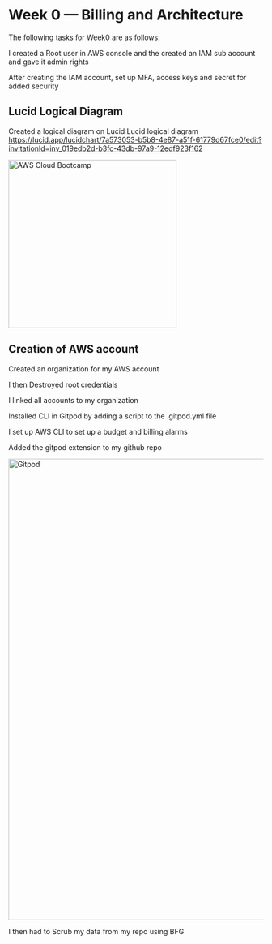# Week 0 — Billing and Architecture

The following tasks for Week0 are as follows:

I created a Root user in AWS console and the created an IAM sub account and gave it admin rights

After creating the IAM account, set up MFA, access keys and secret for added security

## Lucid Logical Diagram
Created a logical diagram on Lucid Lucid logical diagram https://lucid.app/lucidchart/7a573053-b5b8-4e87-a51f-61779d67fce0/edit?invitationId=inv_019edb2d-b3fc-43db-97a9-12edf923f162

<img width="332" alt="AWS Cloud Bootcamp" src="https://user-images.githubusercontent.com/68391442/221335127-d2feae58-09f7-450b-8ea3-798f33a44c5b.PNG">

## Creation of AWS account
Created an organization for my AWS account

I then Destroyed root credentials

I linked all accounts to my organization

Installed CLI in Gitpod by adding a script to the .gitpod.yml file

I set up AWS CLI to set up a budget and billing alarms

Added the gitpod extension to my github repo

<img width="910" alt="Gitpod" src="https://user-images.githubusercontent.com/68391442/221335245-46498992-5f41-4b78-aef6-60bf643d8a58.PNG">


I then had to Scrub my data from my repo using BFG

